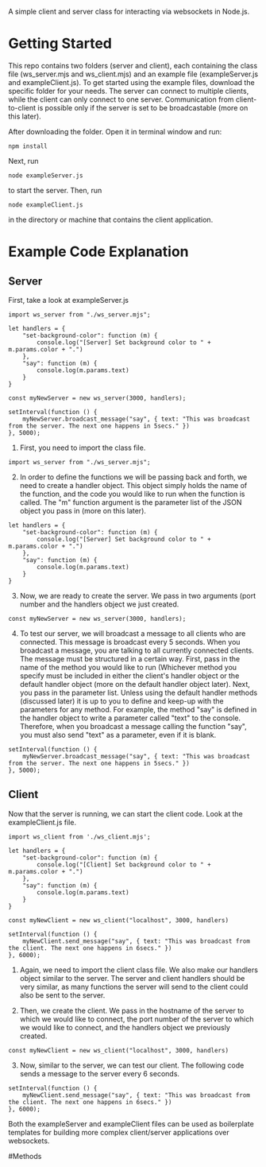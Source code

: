 A simple client and server class for interacting via websockets in Node.js.

# Getting Started

This repo contains two folders (server and client), each containing the class file (ws_server.mjs and ws_client.mjs) and an example file (exampleServer.js and exampleClient.js). To get started using the example files, download the specific folder for your needs.
The server can connect to multiple clients, while the client can only connect to one server.
Communication from client-to-client is possible only if the server is set to be broadcastable (more on this later).

After downloading the folder. Open it in terminal window and run:

```
npm install
```

Next, run

```
node exampleServer.js
```

to start the server.
Then, run

```
node exampleClient.js
```

in the directory or machine that contains the client application.

# Example Code Explanation
## Server

First, take a look at exampleServer.js

```
import ws_server from "./ws_server.mjs";

let handlers = {
    "set-background-color": function (m) {
        console.log("[Server] Set background color to " + m.params.color + ".")
    },
    "say": function (m) {
        console.log(m.params.text)
    }
}

const myNewServer = new ws_server(3000, handlers);

setInterval(function () {
    myNewServer.broadcast_message("say", { text: "This was broadcast from the server. The next one happens in 5secs." })
}, 5000);
```

1. First, you need to import the class file.

```
import ws_server from "./ws_server.mjs";
```

2. In order to define the functions we will be passing back and forth, we need to create a handler object.
   This object simply holds the name of the function, and the code you would like to run when the function is called.
   The "m" function argument is the parameter list of the JSON object you pass in (more on this later).

```
let handlers = {
    "set-background-color": function (m) {
        console.log("[Server] Set background color to " + m.params.color + ".")
    },
    "say": function (m) {
        console.log(m.params.text)
    }
}
```

3. Now, we are ready to create the server.
   We pass in two arguments (port number and the handlers object we just created.

```
const myNewServer = new ws_server(3000, handlers);
```

4. To test our server, we will broadcast a message to all clients who are connected. This message is broadcast every 5 seconds.
   When you broadcast a message, you are talking to all currently connected clients.
   The message must be structured in a certain way. First, pass in the name of the method you would like to run (Whichever method you specify must be included in either the client's handler object or the default handler object (more on the default handler object later). Next, you pass in the parameter list. Unless using the default handler methods (discussed later) it is up to you to define and keep-up with the parameters for any method. For example, the method "say" is defined in the handler object to write a parameter called "text" to the console. Therefore, when you broadcast a message calling the function "say", you must also send "text" as a parameter, even if it is blank.

```
setInterval(function () {
    myNewServer.broadcast_message("say", { text: "This was broadcast from the server. The next one happens in 5secs." })
}, 5000);
```

## Client

Now that the server is running, we can start the client code.
Look at the exampleClient.js file.

```
import ws_client from './ws_client.mjs';

let handlers = {
    "set-background-color": function (m) {
        console.log("[Client] Set background color to " + m.params.color + ".")
    },
    "say": function (m) {
        console.log(m.params.text)
    }
}

const myNewClient = new ws_client("localhost", 3000, handlers)

setInterval(function () {
    myNewClient.send_message("say", { text: "This was broadcast from the client. The next one happens in 6secs." })
}, 6000);
```

1. Again, we need to import the client class file. We also make our handlers object similar to the server. The server and client handlers should be very similar, as many functions the server will send to the client could also be sent to the server.

2. Then, we create the client.
   We pass in the hostname of the server to which we would like to connect, the port number of the server to which we would like to connect, and the handlers object we previously created.

```
const myNewClient = new ws_client("localhost", 3000, handlers)
```

3. Now, similar to the server, we can test our client. The following code sends a message to the server every 6 seconds.

```
setInterval(function () {
    myNewClient.send_message("say", { text: "This was broadcast from the client. The next one happens in 6secs." })
}, 6000);
```

Both the exampleServer and exampleClient files can be used as boilerplate templates for building more complex client/server applications over websockets.

#Methods





































